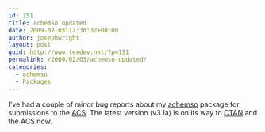 ```yaml
---
id: 151
title: achemso updated
date: 2009-02-03T17:30:32+00:00
author: josephwright
layout: post
guid: http://www.texdev.net/?p=151
permalink: /2009/02/03/achemso-updated/
categories:
  - achemso
  - Packages
---
```

I've had a couple of minor bug reports about my [achemso](http://ctan.org/pkg/achemso) package for submissions to the [ACS](http://pubs.acs.org). The latest version (v3.1a) is on its way to [CTAN](http://www.ctan.org) and the ACS now.
